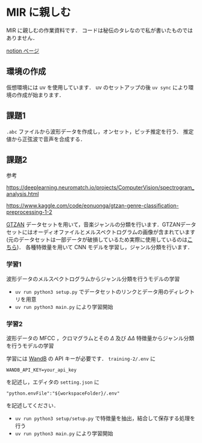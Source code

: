 # MIR に親しむ

MIR に親しむの作業資料です．
コードは秘伝のタレなので私が書いたものではありません．

[notion ページ](https://www.notion.so/283d5612f793800e98b3fe6542b52dc8?pvs=25)

## 環境の作成
仮想環境には uv を使用しています．
uv のセットアップの後 `uv sync` により環境の作成が始まります．

## 課題1

`.abc` ファイルから波形データを作成し，オンセット，ピッチ推定を行う．
推定値から正弦波で音声を合成する．


## 課題2

参考

https://deeplearning.neuromatch.io/projects/ComputerVision/spectrogram_analysis.html

https://www.kaggle.com/code/eonuonga/gtzan-genre-classification-preprocessing-1-2

[GTZAN](https://www.kaggle.com/datasets/andradaolteanu/gtzan-dataset-music-genre-classification) データセットを用いて，音楽ジャンルの分類を行います．GTZANデータセットにはオーディオファイルとメルスペクトログラムの画像が含まれています
(元のデータセットは一部データが破損しているため実際に使用しているのは[こちら](https://www.kaggle.com/datasets/murataktan/gtzan-fixed))．
各種特徴量を用いて CNN モデルを学習し，ジャンル分類を行います．

### 学習1

波形データのメルスペクトログラムからジャンル分類を行うモデルの学習

- `uv run python3 setup.py` でデータセットのリンクとデータ用のディレクトリを用意
- `uv run python3 main.py` により学習開始

### 学習2

波形データの MFCC ，クロマグラムとその $\Delta$ 及び $\Delta\Delta$ 特徴量からジャンル分類を行うモデルの学習

学習には [WandB](https://wandb.ai/) の API キーが必要です．
`training-2/.env` に

```
WANDB_API_KEY=your_api_key
```

を記述し，エディタの `setting.json` に

```
"python.envFile":"${workspaceFolder}/.env"
```

を記述してください．

- `uv run python3 setup/setup.py` で特徴量を抽出，結合して保存する処理を行う
- `uv run python3 main.py` により学習開始
